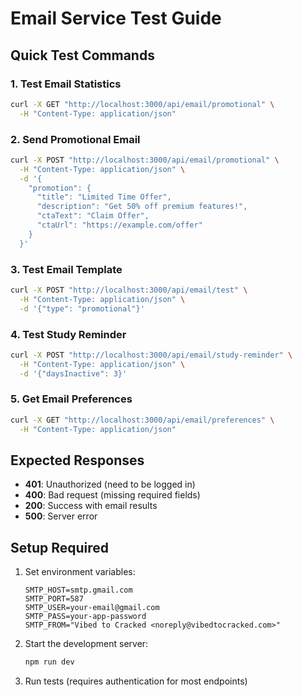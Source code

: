 # Email Service Test Guide

## Quick Test Commands

### 1. Test Email Statistics
```bash
curl -X GET "http://localhost:3000/api/email/promotional" \
  -H "Content-Type: application/json"
```

### 2. Send Promotional Email
```bash
curl -X POST "http://localhost:3000/api/email/promotional" \
  -H "Content-Type: application/json" \
  -d '{
    "promotion": {
      "title": "Limited Time Offer",
      "description": "Get 50% off premium features!",
      "ctaText": "Claim Offer",
      "ctaUrl": "https://example.com/offer"
    }
  }'
```

### 3. Test Email Template
```bash
curl -X POST "http://localhost:3000/api/email/test" \
  -H "Content-Type: application/json" \
  -d '{"type": "promotional"}'
```

### 4. Test Study Reminder
```bash
curl -X POST "http://localhost:3000/api/email/study-reminder" \
  -H "Content-Type: application/json" \
  -d '{"daysInactive": 3}'
```

### 5. Get Email Preferences
```bash
curl -X GET "http://localhost:3000/api/email/preferences" \
  -H "Content-Type: application/json"
```

## Expected Responses

- **401**: Unauthorized (need to be logged in)
- **400**: Bad request (missing required fields)
- **200**: Success with email results
- **500**: Server error

## Setup Required

1. Set environment variables:
   ```env
   SMTP_HOST=smtp.gmail.com
   SMTP_PORT=587
   SMTP_USER=your-email@gmail.com
   SMTP_PASS=your-app-password
   SMTP_FROM="Vibed to Cracked <noreply@vibedtocracked.com>"
   ```

2. Start the development server:
   ```bash
   npm run dev
   ```

3. Run tests (requires authentication for most endpoints)